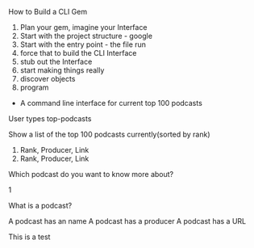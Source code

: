 How to Build a CLI Gem

1. Plan your gem, imagine your Interface
2. Start with the project structure - google
3. Start with the entry point - the file run
4. force that to build the CLI Interface
5. stub out the Interface
6. start making things really
7. discover objects
8. program

- A command line interface for current top 100 podcasts

User types top-podcasts

Show a list of the top 100 podcasts currently(sorted by rank)

1. Rank, Producer, Link
2. Rank, Producer, Link

Which podcast do you want to know more about?

1

What is a podcast?

A podcast has an name
A podcast has a producer
A podcast has a URL

This is a test
